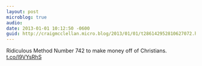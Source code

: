 ```yaml
---
layout: post
microblog: true
audio: 
date: 2013-01-01 10:12:50 -0600
guid: http://craigmcclellan.micro.blog/2013/01/01/t286142952810627072.html
---
```

Ridiculous Method Number 742 to make money off of Christians. [t.co/l9VYsRhS](http://t.co/l9VYsRhS)
